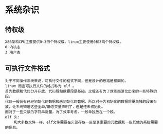 # 系统杂识

## 特权级

    X86架构CPU主要提供0~3四个特权级。linux主要使用0和3两个特权级。
    0 内核态
    3 用户态

## 可执行文件格式

    对于不同操作系统来说，可执行文件的格式不同，但是设计的思路是相同的。
    linux 而言可执行文件的格式称为 elf 。
    首先数据和代码分开存放，代码段和数据段是基础。之后还有为了效能而演化出来的一些特殊的段。
    代码一般会有已经初始化的数据和未初始化的数据，所以对于为初始化的数据需要单独的段来存放，让系统知道这些全局/静态变量声明了，但是还未初始化。
    而对于一些只读的字符串常量，为了效率考虑，一般单独放在一个段。
    elf 头:
        和大多数文件一样，elf文件需要在头部存放一些至关重要的元数据和一些其他的系统需要的信息。
